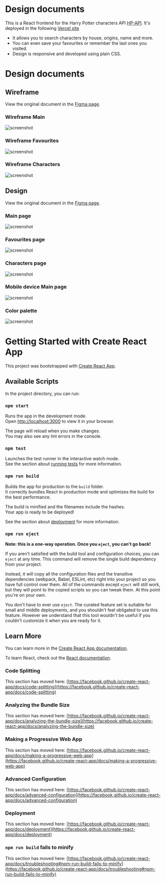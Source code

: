 # Design documents

This is a React frontend for the Harry Potter characters API [HP-API](https://hp-api.herokuapp.com/).
It's deployed in the following [Vercel site](https://sdg-harry-potter.vercel.app/)

- It allows you to search characters by house, origins, name and more.
- You can even save your favourites or remember the last ones you visited.
- Design is responsive and developed using plain CSS.

# Design documents

## Wireframe
View the original document in the [Figma page](https://www.figma.com/file/oIGGpFh6M0a2AtRwULdqO3/SDG-HP-Wireframe?node-id=0%3A1).

### Wireframe Main
![screenshot](https://github.com/manoelcl/sdg-harry-potter/blob/main/References/Wireframes/SDG-HP%20Wireframe%20Main.jpg)
### Wireframe Favourites
![screenshot](https://github.com/manoelcl/sdg-harry-potter/blob/main/References/Wireframes/SDG-HP%20Wireframe%20Favs.jpg)
### Wireframe Characters
![screenshot](https://github.com/manoelcl/sdg-harry-potter/blob/main/References/Wireframes/SDG-HP%20Wireframe%20Character.jpg)

## Design

View the original document in the [Figma page](https://www.figma.com/file/Zu3PvrMtMMTHBfbqZWQD4R/SDG-HP-Design?node-id=32%3A140).

### Main page
![screenshot](https://github.com/manoelcl/sdg-harry-potter/blob/main/References/Design/Desktop%20-%20Main.jpg)

### Favourites page
![screenshot](https://github.com/manoelcl/sdg-harry-potter/blob/main/References/Design/Desktop%20-%20Favorites.jpg)

### Characters page
![screenshot](https://github.com/manoelcl/sdg-harry-potter/blob/main/References/Design/Desktop%20-%20Character.jpg)

### Mobile device Main page
![screenshot](https://github.com/manoelcl/sdg-harry-potter/blob/main/References/Design/Android%20Small%20-%20Main.jpg)

### Color palette

![screenshot](https://github.com/manoelcl/sdg-harry-potter/blob/main/References/Design/Color%20Palette.jpg)

# Getting Started with Create React App

This project was bootstrapped with [Create React App](https://github.com/facebook/create-react-app).

## Available Scripts

In the project directory, you can run:

### `npm start`

Runs the app in the development mode.\
Open [http://localhost:3000](http://localhost:3000) to view it in your browser.

The page will reload when you make changes.\
You may also see any lint errors in the console.

### `npm test`

Launches the test runner in the interactive watch mode.\
See the section about [running tests](https://facebook.github.io/create-react-app/docs/running-tests) for more information.

### `npm run build`

Builds the app for production to the `build` folder.\
It correctly bundles React in production mode and optimizes the build for the best performance.

The build is minified and the filenames include the hashes.\
Your app is ready to be deployed!

See the section about [deployment](https://facebook.github.io/create-react-app/docs/deployment) for more information.

### `npm run eject`

**Note: this is a one-way operation. Once you `eject`, you can't go back!**

If you aren't satisfied with the build tool and configuration choices, you can `eject` at any time. This command will remove the single build dependency from your project.

Instead, it will copy all the configuration files and the transitive dependencies (webpack, Babel, ESLint, etc) right into your project so you have full control over them. All of the commands except `eject` will still work, but they will point to the copied scripts so you can tweak them. At this point you're on your own.

You don't have to ever use `eject`. The curated feature set is suitable for small and middle deployments, and you shouldn't feel obligated to use this feature. However we understand that this tool wouldn't be useful if you couldn't customize it when you are ready for it.

## Learn More

You can learn more in the [Create React App documentation](https://facebook.github.io/create-react-app/docs/getting-started).

To learn React, check out the [React documentation](https://reactjs.org/).

### Code Splitting

This section has moved here: [https://facebook.github.io/create-react-app/docs/code-splitting](https://facebook.github.io/create-react-app/docs/code-splitting)

### Analyzing the Bundle Size

This section has moved here: [https://facebook.github.io/create-react-app/docs/analyzing-the-bundle-size](https://facebook.github.io/create-react-app/docs/analyzing-the-bundle-size)

### Making a Progressive Web App

This section has moved here: [https://facebook.github.io/create-react-app/docs/making-a-progressive-web-app](https://facebook.github.io/create-react-app/docs/making-a-progressive-web-app)

### Advanced Configuration

This section has moved here: [https://facebook.github.io/create-react-app/docs/advanced-configuration](https://facebook.github.io/create-react-app/docs/advanced-configuration)

### Deployment

This section has moved here: [https://facebook.github.io/create-react-app/docs/deployment](https://facebook.github.io/create-react-app/docs/deployment)

### `npm run build` fails to minify

This section has moved here: [https://facebook.github.io/create-react-app/docs/troubleshooting#npm-run-build-fails-to-minify](https://facebook.github.io/create-react-app/docs/troubleshooting#npm-run-build-fails-to-minify)
